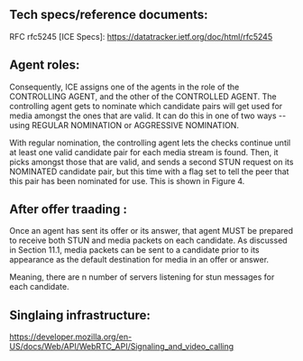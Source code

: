 ## Tech specs/reference documents: 
RFC rfc5245 [ICE Specs]: https://datatracker.ietf.org/doc/html/rfc5245


## Agent roles: 
Consequently, ICE assigns one of the agents in the role of the
   CONTROLLING AGENT, and the other of the CONTROLLED AGENT.  The
   controlling agent gets to nominate which candidate pairs will get
   used for media amongst the ones that are valid.  It can do this in
   one of two ways -- using REGULAR NOMINATION or AGGRESSIVE NOMINATION.

   With regular nomination, the controlling agent lets the checks
   continue until at least one valid candidate pair for each media
   stream is found.  Then, it picks amongst those that are valid, and
   sends a second STUN request on its NOMINATED candidate pair, but this
   time with a flag set to tell the peer that this pair has been
   nominated for use.  This is shown in Figure 4.
## After offer traading : 
Once an agent has sent its offer or its answer, that agent MUST be
   prepared to receive both STUN and media packets on each candidate.
   As discussed in Section 11.1, media packets can be sent to a
   candidate prior to its appearance as the default destination for
   media in an offer or answer.

Meaning, there are n number of servers listening for stun messages for each candidate. 

## Singlaing infrastructure: 

https://developer.mozilla.org/en-US/docs/Web/API/WebRTC_API/Signaling_and_video_calling
